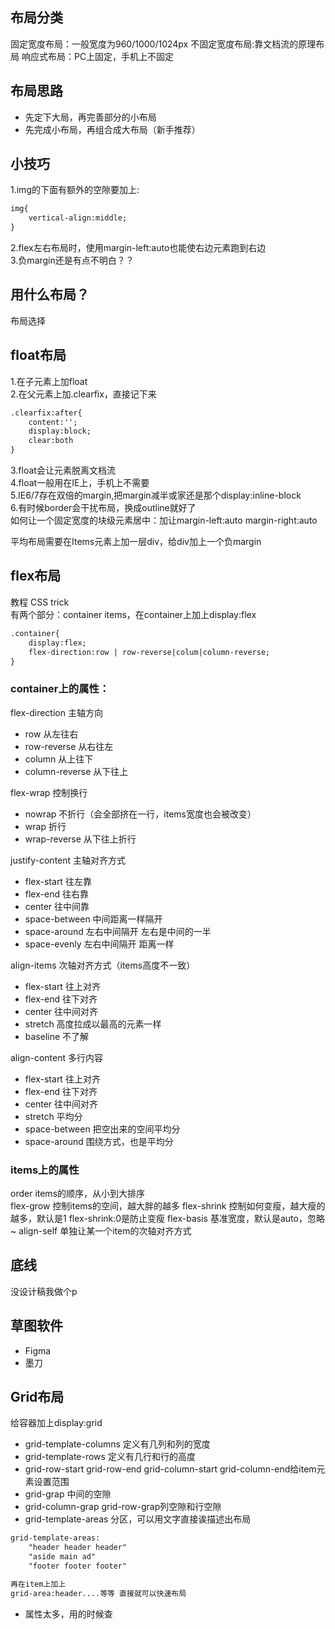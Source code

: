 ## 布局分类
固定宽度布局：一般宽度为960/1000/1024px
不固定宽度布局:靠文档流的原理布局
响应式布局：PC上固定，手机上不固定  
## 布局思路
* 先定下大局，再完善部分的小布局
* 先完成小布局，再组合成大布局（新手推荐）
## 小技巧
1.img的下面有额外的空隙要加上:
```html
img{
    vertical-align:middle;
}
```
2.flex左右布局时，使用margin-left:auto也能使右边元素跑到右边  
3.负margin还是有点不明白？？
## 用什么布局？
布局选择
## float布局
1.在子元素上加float  
2.在父元素上加.clearfix，直接记下来
```html
.clearfix:after{
    content:'';
    display:block;
    clear:both
}
```
3.float会让元素脱离文档流  
4.float一般用在IE上，手机上不需要  
5.IE6/7存在双倍的margin,把margin减半或家还是那个display:inline-block  
6.有时候border会干扰布局，换成outline就好了  
如何让一个固定宽度的块级元素居中：加让margin-left:auto margin-right:auto  

平均布局需要在Items元素上加一层div，给div加上一个负margin  

## flex布局
教程 CSS trick  
有两个部分：container items，在container上加上display:flex  
```html
.container{
    display:flex;
    flex-direction:row | row-reverse|colum|column-reverse;
}
```
### container上的属性：  
flex-direction 主轴方向
* row 从左往右
* row-reverse 从右往左
* column 从上往下
* column-reverse 从下往上

flex-wrap 控制换行
* nowrap 不折行（会全部挤在一行，items宽度也会被改变）
* wrap 折行
* wrap-reverse  从下往上折行

justify-content 主轴对齐方式
* flex-start 往左靠
* flex-end 往右靠
* center 往中间靠
* space-between 中间距离一样隔开
* space-around 左右中间隔开 左右是中间的一半
* space-evenly 左右中间隔开 距离一样

align-items 次轴对齐方式（items高度不一致）
* flex-start 往上对齐
* flex-end 往下对齐
* center 往中间对齐
* stretch 高度拉成以最高的元素一样
* baseline 不了解

align-content 多行内容
* flex-start 往上对齐
* flex-end 往下对齐
* center 往中间对齐
* stretch 平均分
* space-between 把空出来的空间平均分
* space-around 围绕方式，也是平均分
  
### items上的属性

order items的顺序，从小到大排序  
flex-grow 控制items的空间，越大胖的越多
flex-shrink 控制如何变瘦，越大瘦的越多，默认是1 flex-shrink:0是防止变瘦
flex-basis 基准宽度，默认是auto，忽略~
align-self 单独让某一个item的次轴对齐方式

## 底线
没设计稿我做个p
## 草图软件
* Figma
* 墨刀

## Grid布局

给容器加上display:grid  
* grid-template-columns 定义有几列和列的宽度
* grid-template-rows 定义有几行和行的高度
* grid-row-start grid-row-end grid-column-start grid-column-end给item元素设置范围
* grid-grap 中间的空隙
* grid-column-grap grid-row-grap列空隙和行空隙
* grid-template-areas 分区，可以用文字直接诶描述出布局
```html
grid-template-areas:
    "header header header"
    "aside main ad"
    "footer footer footer"

再在item上加上  
grid-area:header....等等 直接就可以快速布局
```
* 属性太多，用的时候查

